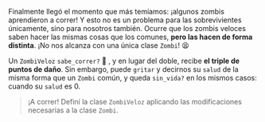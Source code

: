 Finalmente llegó el momento que más temíamos: ¡algunos zombis aprendieron a correr! Y esto no es un problema para las sobrevivientes únicamente, sino para nosotros también. Ocurre que los zombis veloces saben hacer las mismas cosas que los comunes, **pero las hacen de forma distinta**. ¡No nos alcanza con una única clase `Zombi`! :tired_face: 

Un `ZombiVeloz` `sabe_correr?` :running: , y en lugar del doble, recibe **el triple de puntos de daño**. Sin embargo, puede `gritar` y decirnos su `salud` de la misma forma que un `Zombi` común, y queda `sin_vida?` en los mismos casos: cuando su `salud` es 0.

> ¡A correr! Definí la clase `ZombiVeloz` aplicando las modificaciones necesarias a la clase `Zombi`.